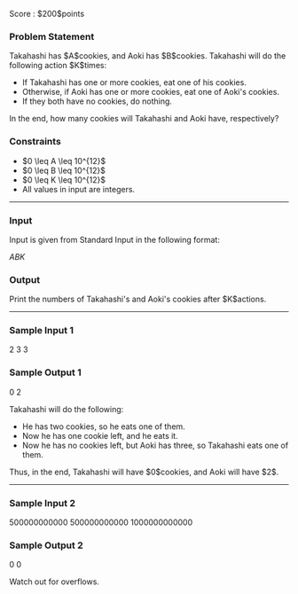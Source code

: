 
<div>

<span>

<span>

<p>
Score : $200$points
</p>

<div>

<section>

### **Problem Statement**

<p>
Takahashi has $A$cookies, and Aoki has $B$cookies.
Takahashi will do the following action $K$times:
</p>

<ul>

<li>
If Takahashi has one or more cookies, eat one of his cookies.
</li>

<li>
Otherwise, if Aoki has one or more cookies, eat one of Aoki's cookies.
</li>

<li>
If they both have no cookies, do nothing.
</li>

</ul>

<p>
In the end, how many cookies will Takahashi and Aoki have, respectively?
</p>

</section>

</div>

<div>

<section>

### **Constraints**

<ul>

<li>
$0 \leq A \leq 10^{12}$
</li>

<li>
$0 \leq B \leq 10^{12}$
</li>

<li>
$0 \leq K \leq 10^{12}$
</li>

<li>
All values in input are integers.
</li>

</ul>

</section>

</div>

---

<div>

<div>

<section>

### **Input**

<p>
Input is given from Standard Input in the following format:
</p>

<div>

$A$$B$$K$
</div>

</section>

</div>

<div>

<section>

### **Output**

<p>
Print the numbers of Takahashi's and Aoki's cookies after $K$actions.
</p>

</section>

</div>

</div>

---

<div>

<section>

### **Sample Input 1**

<div>

2 3 3

</div>

</section>

</div>

<div>

<section>

### **Sample Output 1**

<div>

0 2

</div>

<p>
Takahashi will do the following:
</p>

<ul>

<li>
He has two cookies, so he eats one of them.
</li>

<li>
Now he has one cookie left, and he eats it.
</li>

<li>
Now he has no cookies left, but Aoki has three, so Takahashi eats one of them.
</li>

</ul>

<p>
Thus, in the end, Takahashi will have $0$cookies, and Aoki will have $2$.
</p>

</section>

</div>

---

<div>

<section>

### **Sample Input 2**

<div>

500000000000 500000000000 1000000000000

</div>

</section>

</div>

<div>

<section>

### **Sample Output 2**

<div>

0 0

</div>

<p>
Watch out for overflows.
</p>

</section>

</div>

</span>

</span>

</div>
